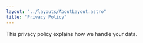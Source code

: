 ```yaml
---
layout: "../layouts/AboutLayout.astro"
title: "Privacy Policy"
---
```


This privacy policy explains how we handle your data. 
